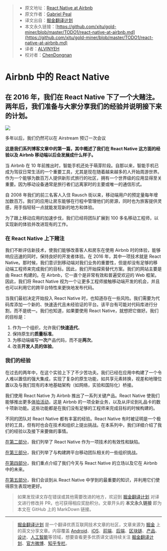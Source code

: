 > * 原文地址：[React Native at Airbnb](https://medium.com/airbnb-engineering/react-native-at-airbnb-f95aa460be1c)
> * 原文作者：[Gabriel Peal](https://medium.com/@gpeal?source=post_header_lockup)
> * 译文出自：[掘金翻译计划](https://github.com/xitu/gold-miner)
> * 本文永久链接：[https://github.com/xitu/gold-miner/blob/master/TODO1/react-native-at-airbnb.md](https://github.com/xitu/gold-miner/blob/master/TODO1/react-native-at-airbnb.md)
> * 译者：[ALVINYEH](https://github.com/ALVINYEH)
> * 校对者：[ChenDongnan](https://github.com/ChenDongnan)

# Airbnb 中的 React Native

## 在 2016 年，我们在 React Native 下了一个大赌注。两年后，我们准备与大家分享我们的经验并说明接下来的计划。

![](https://cdn-images-1.medium.com/max/2000/1*P9Kc_EWojKpqfc1-_AhnSg.jpeg)

多年以后，我们仍然可以在 Airstream 预订一次会议

**这是我们系列博客文章中的第一篇，其中概述了我们在 React Native 这方面的经验以及 Airbnb 移动端以后会发展成什么样子。**

当 Airbnb 在 10 年前推出时，智能手机还处于萌芽阶段。自那以来，智能手机已成为驾驭日常生活的一个重要工具，尤其是现在随着越来越多的人开始周游世界。作为一个能够为数百万人提供新形式旅行的社区，拥有一个世界级的应用显得至关重要。因为移动设备通常是旅行者们远离家时的主要或唯一的通信形式。

自 2008 年我们的前三名客人入住 Rausch 街以来，移动端用户的预定量每年增加数百万。我们的应用让房东能够在行程中管理他们的房源，同时也为旅客提供灵感，用手指轻轻一点就能发现新的地方和体验。

为了跟上移动应用的加速步伐，我们已经将团队扩展到 100 多名移动工程师，以实现新的体验并改进现有的工作。

### 在 React Native 上下赌注

我们不断评估新技术，使我们能够改善客人和房东在使用 Airbnb 时的体验，能够响应迅速的同时，保持良好的开发者体验。在 2016 年，其中一项技术就是 React Native。那时候，我们意识到移动端对我们业务的重要性，但是却没有足够的移动端工程师来完成我们的目标。因此，我们开始探索替代方案。我们的网站主要是由 React 构建的。在 Airbnb，它一直个是非常有效和普遍受欢迎的 Web 框架。因此，我们将 React Native 视为一个让更多工程师接触移动端开发的机会，并且也可以利用它的跨平台特性来更快地发布代码。

当我们最初决定开始投入 React Native 时，也知道存在一些风险。我们需要为代码库添加一个新的、快速迭代且未经验证的平台。该平台有可能对代码库进行分割，而不是统一。我们也知道，如果要使用 React Native，就想把它做好。我们的目标是：

1.  作为一个组织，允许我们**快速迭代**。
2.  保持原生的**质量标准**。
3.  为移动端编写**一次**产品代码，而不是**两次**。
4.  改善**开发人员的体验**。

### 我们的经验

在过去的两年中，在这个实验上下了不少苦功夫。我们已经在应用中构建了一个令人难以置信的强大集成，实现了复杂的原生功能，如共享元素转换，视差和地理位置以及与我们现有的本地基础架构（如网络，实验和国际化）桥接。

我们使用 React Native 为 Airbnb 推出了一系列关键产品。React Native 使我们能够推出更多[体验活动](https://www.airbnb.com/s/experiences)，这是 Airbnb 的一项全新业务，以及从评论到礼品卡的数十项新功能。这些功能都是在我们没有足够的工程师来完成目标的时候构建的。

不同的团队对 React Native 都有丰富的经验。React Native 有时被证明是一个极好的工具，但有时也会在技术和组织上提出挑战。在本系列中，我们详细介绍了我们的经验以及接下来要做的事情。

[在第二部分](https://juejin.im/post/5b3b40a26fb9a04fab44e797)，我们列举了 React Native 作为一项技术的有效性和缺陷。

[在第三部分](https://github.com/xitu/gold-miner/blob/master/TODO1/sunsetting-react-native.md)，我们列举了与构建跨平台移动团队相关的一些组织挑战。

[在第四部分](https://github.com/xitu/gold-miner/blob/master/TODO1/sunsetting-react-native.md)，我们重点介绍了我们今天与 React Native 的立场以及它在 Airbnb 中的未来。

[在第五部分](https://github.com/xitu/gold-miner/blob/master/TODO1/whats-next-for-mobile-at-airbnb.md)，我们会谈到从 React Native 中学到的最重要的知识，并利用它们使得原生表现地更好。

> 如果发现译文存在错误或其他需要改进的地方，欢迎到 [掘金翻译计划](https://github.com/xitu/gold-miner) 对译文进行修改并 PR，也可获得相应奖励积分。文章开头的 **本文永久链接** 即为本文在 GitHub 上的 MarkDown 链接。


---

> [掘金翻译计划](https://github.com/xitu/gold-miner) 是一个翻译优质互联网技术文章的社区，文章来源为 [掘金](https://juejin.im) 上的英文分享文章。内容覆盖 [Android](https://github.com/xitu/gold-miner#android)、[iOS](https://github.com/xitu/gold-miner#ios)、[前端](https://github.com/xitu/gold-miner#前端)、[后端](https://github.com/xitu/gold-miner#后端)、[区块链](https://github.com/xitu/gold-miner#区块链)、[产品](https://github.com/xitu/gold-miner#产品)、[设计](https://github.com/xitu/gold-miner#设计)、[人工智能](https://github.com/xitu/gold-miner#人工智能)等领域，想要查看更多优质译文请持续关注 [掘金翻译计划](https://github.com/xitu/gold-miner)、[官方微博](http://weibo.com/juejinfanyi)、[知乎专栏](https://zhuanlan.zhihu.com/juejinfanyi)。
